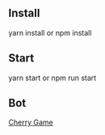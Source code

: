 ## Install
yarn install or npm install

## Start
yarn start or npm run start

## Bot
[Cherry Game](https://t.me/cherrygame_io_bot/game?startapp=r_673750261)
